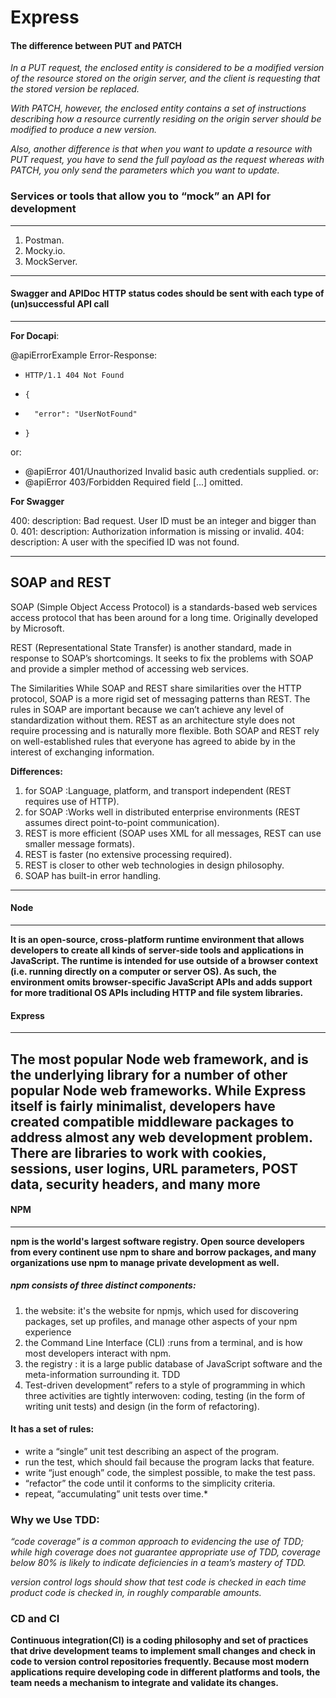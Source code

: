 # Express
#### The difference between PUT and PATCH


*In a PUT request, the enclosed entity is considered to be a modified version of the resource stored on the origin server, and the client is requesting that the stored version be replaced.*

*With PATCH, however, the enclosed entity contains a set of instructions describing how a resource currently residing on the origin server should be modified to produce a new version.*

*Also, another difference is that when you want to update a resource with PUT request, you have to send the full payload as the request whereas with PATCH, you only send the parameters which you want to update.*

### Services or tools that allow you to “mock” an API for development
-----------------------------------------------------------------
1. Postman.
2. Mocky.io.
3. MockServer.

-----------------------------------------------------
 #### Swagger and APIDoc HTTP status codes should be sent with each type of (un)successful API call
 -----------------------------------------------------------------

 **For Docapi**:

 @apiErrorExample Error-Response:
 *     HTTP/1.1 404 Not Found
 *     {
 *       "error": "UserNotFound"
 *     }
 or:
 * @apiError   401/Unauthorized          Invalid basic auth credentials supplied.
 or:
 * @apiError   403/Forbidden             Required field [...] omitted.


**For Swagger**

400:
         description: Bad request. User ID must be an integer and bigger than 0.
       401:
         description: Authorization information is missing or invalid.
       404:
         description: A user with the specified ID was not found.
         

---------------------------------------------------------------------
## SOAP and REST

SOAP (Simple Object Access Protocol) is a standards-based web services access protocol that has been around for a long time. Originally developed by Microsoft.

REST (Representational State Transfer) is another standard, made in response to SOAP’s shortcomings. It seeks to fix the problems with SOAP and provide a simpler method of accessing web services.

The Similarities While SOAP and REST share similarities over the HTTP protocol, SOAP is a more rigid set of messaging patterns than REST. The rules in SOAP are important because we can’t achieve any level of standardization without them. REST as an architecture style does not require processing and is naturally more flexible. Both SOAP and REST rely on well-established rules that everyone has agreed to abide by in the interest of exchanging information.

**Differences:**
1. for SOAP :Language, platform, and transport independent (REST requires use of HTTP).
2. for SOAP :Works well in distributed enterprise environments (REST assumes direct point-to-point communication).
3. REST is more efficient (SOAP uses XML for all messages, REST can use smaller message formats).
4.  REST is faster (no extensive processing required).
5. REST is closer to other web technologies in design philosophy.
6. SOAP has built-in error handling.
----------------------------------------------------------


#### Node 
-------------------------------------------------------------------
**It is an open-source, cross-platform runtime environment that allows developers to create all kinds of server-side tools and applications in JavaScript. The runtime is intended for use outside of a browser context (i.e. running directly on a computer or server OS). As such, the environment omits browser-specific JavaScript APIs and adds support for more traditional OS APIs including HTTP and file system libraries.**

#### Express
------------------------------------------------------------------------------
**The most popular Node web framework, and is the underlying library for a number of other popular Node web frameworks.**
**While Express itself is fairly minimalist, developers have created compatible middleware packages to address almost any web development problem. There are libraries to work with cookies, sessions, user logins, URL parameters, POST data, security headers, and many more**
----------------------------------------------------------------------

#### NPM
--------------------------------------------------------------------------
 
**npm is the world's largest software registry. Open source developers from every continent use npm to share and borrow packages, and many organizations use npm to manage private development as well.**

 ##### npm consists of three distinct components:

1. the website: it's the website for npmjs, which used for discovering packages, set up profiles, and manage other aspects of your npm experience
2. the Command Line Interface (CLI) :runs from a terminal, and is how most developers interact with npm.
3. the registry : it is a large public database of JavaScript software and the meta-information surrounding it.
TDD
4. Test-driven development” refers to a style of programming in which three  activities are tightly interwoven: coding, testing (in the form of writing unit tests) and design (in the form of refactoring).

#### It has a set of rules:

* write a “single” unit test describing an aspect of the program.
* run the test, which should fail because the program lacks that feature.
* write “just enough” code, the simplest possible, to make the test pass.
* “refactor” the code until it conforms to the simplicity criteria.
* repeat, “accumulating” unit tests over time.*


### Why we Use TDD:

*“code coverage” is a common approach to evidencing the use of TDD; while high coverage does not guarantee appropriate use of TDD, coverage below 80% is likely to indicate deficiencies in a team’s mastery of TDD.*

*version control logs should show that test code is checked in each time product code is checked in, in roughly comparable amounts.*

### CD and CI
**Continuous integration(CI) is a coding philosophy and set of practices that drive development teams to implement small changes and check in code to version control repositories frequently. Because most modern applications require developing code in different platforms and tools, the team needs a mechanism to integrate and validate its changes.**


